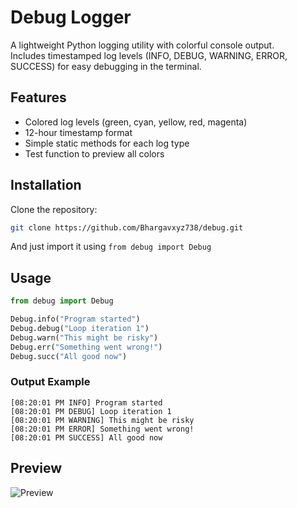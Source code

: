 # Debug Logger

A lightweight Python logging utility with colorful console output.  
Includes timestamped log levels (INFO, DEBUG, WARNING, ERROR, SUCCESS) for easy debugging in the terminal.

## Features
- Colored log levels (green, cyan, yellow, red, magenta)
- 12-hour timestamp format
- Simple static methods for each log type
- Test function to preview all colors

## Installation
Clone the repository:

```bash
git clone https://github.com/Bhargavxyz738/debug.git
```
And just import it using `from debug import Debug`

## Usage
```python
from debug import Debug

Debug.info("Program started")
Debug.debug("Loop iteration 1")
Debug.warn("This might be risky")
Debug.err("Something went wrong!")
Debug.succ("All good now")
````

### Output Example

```
[08:20:01 PM INFO] Program started
[08:20:01 PM DEBUG] Loop iteration 1
[08:20:01 PM WARNING] This might be risky
[08:20:01 PM ERROR] Something went wrong!
[08:20:01 PM SUCCESS] All good now
```

## Preview

![Preview](images/image.png)
